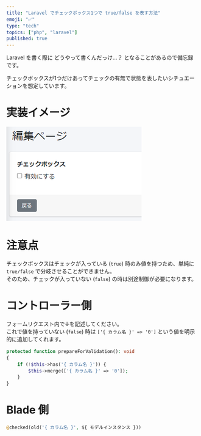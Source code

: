 ```yaml
---
title: "Laravel でチェックボックス1つで true/false を表す方法"
emoji: "✅"
type: "tech"
topics: ["php", "laravel"]
published: true
---
```



Laravel を書く際に どうやって書くんだっけ…？ となることがあるので備忘録です。

チェックボックスが1つだけあってチェックの有無で状態を表したいシチュエーションを想定しています。


# 実装イメージ

![](/images/a4d4bfd732f8d6/checkbox.png)


# 注意点

チェックボックスはチェックが入っている (`true`) 時のみ値を持つため、単純に `true/false` で分岐させることができません。  
そのため、チェックが入っていない (`false`) の時は別途制御が必要になります。


# コントローラー側

フォームリクエスト内で↓を記述してください。  
これで値を持っていない (`false`) 時は `['{ カラム名 }' => '0']` という値を明示的に追加してくれます。

```php
protected function prepareForValidation(): void
{
    if (!$this->has('{ カラム名 }')) {
        $this->merge(['{ カラム名 }' => '0']);
    }
}
```


# Blade 側

```php
@checked(old('{ カラム名 }', ${ モデルインスタンス }))
```
